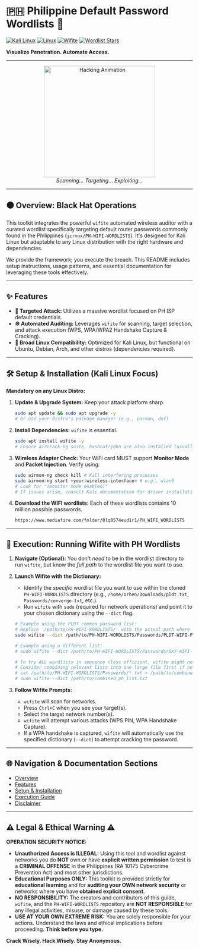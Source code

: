 # 🇵🇭 Philippine Default Password Wordlists 📶

[![Kali Linux](https://img.shields.io/badge/OS-Kali%20Linux-blueviolet?style=for-the-badge&logo=kali-linux)](https://www.kali.org/) [![Linux](https://img.shields.io/badge/OS-Linux%20Distros-yellow?style=for-the-badge&logo=linux)](https://www.linux.org/) [![Wifite](https://img.shields.io/badge/Tool-Wifite-red?style=for-the-badge)](https://github.com/derv82/wifite2) [![Wordlist Stars](https://img.shields.io/github/stars/jcrvnx/PH-WIFI-WORDLISTS.svg?style=social&label=Star%20Wordlist%20Repo)](https://github.com/jcrvnx/PH-WIFI-WORDLISTS)

**Visualize Penetration. Automate Access.**

---

<p align="center">
  <img src="https://media.giphy.com/media/v1.Y2lkPTc5MGI3NjExZHB6ZHN1bzU4NXM2dDBqNnRsaG9ydXg1MW91NW1jN2I5OGI1MzZ1ZyZlcD12MV9naWZzX3NlYXJjaCZjdD1n/MM0Jrc8BHKx3y/giphy.gif" alt="Hacking Animation" width="300"/>
  <br/>
  <i>Scanning... Targeting... Exploiting...</i>
</p>

---

## ⚫️ Overview: Black Hat Operations

This toolkit integrates the powerful `wifite` automated wireless auditor with a curated wordlist specifically targeting default router passwords commonly found in the Philippines (`jcrvnx/PH-WIFI-WORDLISTS`). It's designed for Kali Linux but adaptable to any Linux distribution with the right hardware and dependencies.

We provide the framework; you execute the breach. This README includes setup instructions, usage patterns, and essential documentation for leveraging these tools effectively.

---

## ✨ Features

*   **🎯 Targeted Attack:** Utilizes a massive wordlist focused on PH ISP default credentials.
*   **⚙️ Automated Auditing:** Leverages `wifite` for scanning, target selection, and attack execution (WPS, WPA/WPA2 Handshake Capture & Cracking).
*   **🐧 Broad Linux Compatibility:** Optimized for Kali Linux, but functional on Ubuntu, Debian, Arch, and other distros (dependencies required).

---

## 🛠️ Setup & Installation (Kali Linux Focus)

**Mandatory on any Linux Distro:**

1.  **Update & Upgrade System:** Keep your attack platform sharp.
    ```bash
    sudo apt update && sudo apt upgrade -y
    # Or use your distro's package manager (e.g., pacman, dnf)
    ```

2.  **Install Dependencies:** `wifite` is essential.
    ```bash
    sudo apt install wifite -y
    # Ensure aircrack-ng suite, hashcat/john are also installed (usually come with Kali/wifite)
    ```

3.  **Wireless Adapter Check:** Your WiFi card MUST support **Monitor Mode** and **Packet Injection**. Verify using:
    ```bash
    sudo airmon-ng check kill # Kill interfering processes
    sudo airmon-ng start <your-wireless-interface> # e.g., wlan0
    # Look for "(monitor mode enabled)"
    # If issues arise, consult Kali documentation for driver installation.
    ```
4. **Download the WIFI wordlists:** Each of these wordlists contains 10 million possible passwords.
    ``` link
    https://www.mediafire.com/folder/8lq8574eud1r1/PH_WIFI_WORDLISTS
    ```
---

## 🚀 Execution: Running Wifite with PH Wordlists

1.  **Navigate (Optional):** You don't *need* to be in the wordlist directory to run `wifite`, but know the *full path* to the wordlist file you want to use.

2.  **Launch Wifite with the Dictionary:**
    *   Identify the *specific* wordlist file you want to use within the cloned `PH-WIFI-WORDLISTS` directory (e.g., `/home/orhen/Downloads/pldt.txt`, `Passwords/converge.txt`, etc.).
    *   Run `wifite` with `sudo` (required for network operations) and point it to your chosen dictionary using the `--dict` flag.

    ```bash
    # Example using the PLDT common password list:
    # Replace '/path/to/PH-WIFI-WORDLISTS/' with the actual path where you cloned the repo.
    sudo wifite --dict /path/to/PH-WIFI-WORDLISTS/Passwords/PLDT-WIFI-PASSWORDS.txt

    # Example using a different list:
    # sudo wifite --dict /path/to/PH-WIFI-WORDLISTS/Passwords/SKY-WIFI-PASSWORDS.txt

    # To try ALL wordlists in sequence (less efficient, wifite might not support multiple dicts easily this way, better to run separately or combine lists):
    # Consider combining relevant lists into one large file first if needed.
    # cat /path/to/PH-WIFI-WORDLISTS/Passwords/*.txt > /path/to/combined_ph_list.txt
    # sudo wifite --dict /path/to/combined_ph_list.txt
    ```

3.  **Follow Wifite Prompts:**
    *   `wifite` will scan for networks.
    *   Press `Ctrl+C` when you see your target(s).
    *   Select the target network number(s).
    *   `wifite` will attempt various attacks (WPS PIN, WPA Handshake Capture).
    *   If a WPA handshake is captured, `wifite` will automatically use the specified dictionary (`--dict`) to attempt cracking the password.

---

## 🌐 Navigation & Documentation Sections

*   [Overview](#️-overview-black-hat-operations)
*   [Features](#-features)
*   [Setup & Installation](#️-setup--installation-kali-linux-focus)
*   [Execution Guide](#-execution-running-wifite-with-ph-wordlists)
*   [Disclaimer](#️-legal--ethical-warning-️)

---

## ⚠️ Legal & Ethical Warning ⚠️

**OPERATION SECURITY NOTICE:**

*   **Unauthorized Access is ILLEGAL:** Using this tool and wordlist against networks you do **NOT** own or have **explicit written permission** to test is a **CRIMINAL OFFENSE** in the Philippines (RA 10175 Cybercrime Prevention Act) and most other jurisdictions.
*   **Educational Purposes ONLY:** This toolkit is provided strictly for **educational learning** and for **auditing your OWN network security** or networks where you have **obtained explicit consent**.
*   **NO RESPONSIBILITY:** The creators and contributors of this guide, `wifite`, and the `PH-WIFI-WORDLISTS` repository are **NOT RESPONSIBLE** for any illegal activities, misuse, or damage caused by these tools.
*   **USE AT YOUR OWN EXTREME RISK:** You are solely responsible for your actions. Understand the laws and ethical implications before proceeding. **Think before you type.**

**Crack Wisely. Hack Wisely. Stay Anonymous.**
